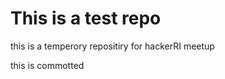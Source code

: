 <H1>This is a test repo </H1>

this is a temperory repositiry for hackerRI meetup 

this is  commotted